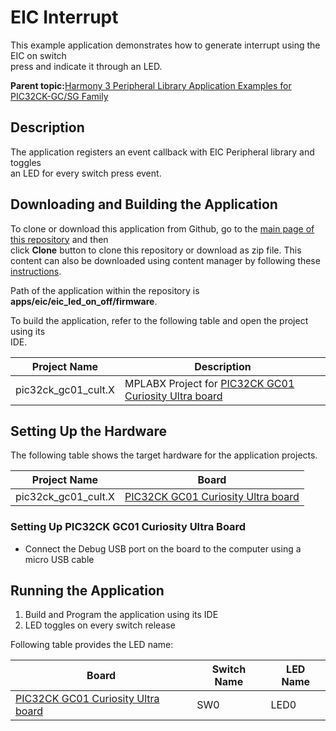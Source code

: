 # EIC Interrupt

This example application demonstrates how to generate interrupt using the EIC on switch<br /> press and indicate it through an LED.

**Parent topic:**[Harmony 3 Peripheral Library Application Examples for PIC32CK-GC/SG Family](GUID-5EB5829A-8D62-4A5E-B89B-DF7EF4E334A2.md)

## Description

The application registers an event callback with EIC Peripheral library and toggles<br /> an LED for every switch press event.

## Downloading and Building the Application

To clone or download this application from Github, go to the [main page of this repository](https://github.com/Microchip-MPLAB-Harmony/csp_apps_pic32ck_sg_gc) and then<br /> click **Clone** button to clone this repository or download as zip file. This<br /> content can also be downloaded using content manager by following these [instructions](https://github.com/Microchip-MPLAB-Harmony/contentmanager/wiki).

Path of the application within the repository is<br /> **apps/eic/eic\_led\_on\_off/firmware**.

To build the application, refer to the following table and open the project using its<br /> IDE.

|Project Name|Description|
|------------|-----------|
|pic32ck\_gc01\_cult.X|MPLABX Project for [PIC32CK GC01 Curiosity Ultra board](https://www.microchip.com/en-us/development-tool/ea23j82a)|

## Setting Up the Hardware

The following table shows the target hardware for the application projects.

|Project Name|Board|
|------------|-----|
|pic32ck\_gc01\_cult.X|[PIC32CK GC01 Curiosity Ultra board](https://www.microchip.com/en-us/development-tool/ea23j82a)|

### Setting Up PIC32CK GC01 Curiosity Ultra Board

-   Connect the Debug USB port on the board to the computer using a micro USB cable

## Running the Application

1.  Build and Program the application using its IDE
2.  LED toggles on every switch release

Following table provides the LED name:

|Board|Switch Name|LED Name|
|-----|-----------|--------|
|[PIC32CK GC01 Curiosity Ultra board](https://www.microchip.com/en-us/development-tool/ea23j82a)|SW0|LED0|


